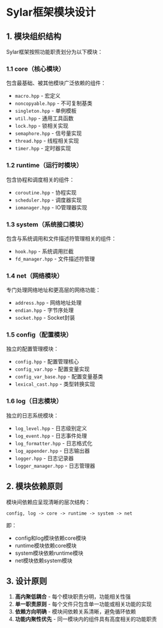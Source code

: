 # Sylar框架模块设计

## 1. 模块组织结构

Sylar框架按照功能职责划分为以下模块：

### 1.1 core（核心模块）
包含最基础、被其他模块广泛依赖的组件：
- `macro.hpp` - 宏定义
- `noncopyable.hpp` - 不可复制基类
- `singleton.hpp` - 单例模板
- `util.hpp` - 通用工具函数
- `lock.hpp` - 锁相关实现
- `semaphore.hpp` - 信号量实现
- `thread.hpp` - 线程相关实现
- `timer.hpp` - 定时器实现

### 1.2 runtime（运行时模块）
包含协程和调度相关的组件：
- `coroutine.hpp` - 协程实现
- `scheduler.hpp` - 调度器实现
- `iomanager.hpp` - IO管理器实现

### 1.3 system（系统接口模块）
包含与系统调用和文件描述符管理相关的组件：
- `hook.hpp` - 系统调用拦截
- `fd_manager.hpp` - 文件描述符管理

### 1.4 net（网络模块）
专门处理网络地址和更高层的网络功能：
- `address.hpp` - 网络地址处理
- `endian.hpp` - 字节序处理
- `socket.hpp` - Socket封装

### 1.5 config（配置模块）
独立的配置管理模块：
- `config.hpp` - 配置管理核心
- `config_var.hpp` - 配置变量实现
- `config_var_base.hpp` - 配置变量基类
- `lexical_cast.hpp` - 类型转换实现

### 1.6 log（日志模块）
独立的日志系统模块：
- `log_level.hpp` - 日志级别定义
- `log_event.hpp` - 日志事件处理
- `log_formatter.hpp` - 日志格式化
- `log_appender.hpp` - 日志输出器
- `logger.hpp` - 日志记录器
- `logger_manager.hpp` - 日志管理器

## 2. 模块依赖原则

模块间依赖应呈现清晰的层次结构：
```
config, log -> core -> runtime -> system -> net
```

即：
- config和log模块依赖core模块
- runtime模块依赖core模块
- system模块依赖runtime模块
- net模块依赖system模块

## 3. 设计原则

1. **高内聚低耦合** - 每个模块职责分明，功能相关性强
2. **单一职责原则** - 每个文件只包含单一功能或相关功能的实现
3. **依赖方向明确** - 模块间依赖关系清晰，避免循环依赖
4. **功能内聚性优先** - 同一模块内的组件具有高度相关的功能职责